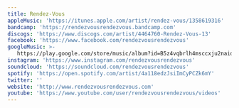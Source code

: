 ```yaml
---
title: Rendez-Vous
appleMusic: 'https://itunes.apple.com/artist/rendez-vous/1358619316'
bandcamp: 'https://rendezvousrendezvous.bandcamp.com'
discogs: 'https://www.discogs.com/artist/4464760-Rendez-Vous-13'
facebook: 'https://www.facebook.com/rendezvousrendezvous'
googleMusic: >-
   https://play.google.com/store/music/album?id=B5z4vqbrlh4msccxju2naidmeci&tid=song-Tr76jhkekpxr7tjvq25mfnfipr4
instagram: 'https://www.instagram.com/rendezvousrendezvous'
soundcloud: 'https://soundcloud.com/rendezvousrendezvous'
spotify: 'https://open.spotify.com/artist/4a118edzJsiImCyPCZk6mY'
twitter: ''
website: 'http://www.rendezvousrendezvous.com'
youtube: 'https://www.youtube.com/user/rendezvousrendezvous/videos'
---
```

